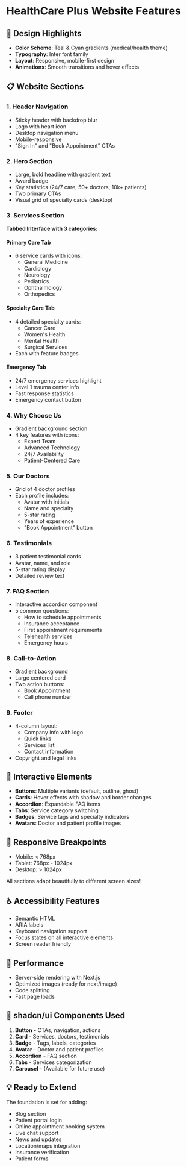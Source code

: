 # HealthCare Plus Website Features

## 🎨 Design Highlights

- **Color Scheme**: Teal & Cyan gradients (medical/health theme)
- **Typography**: Inter font family
- **Layout**: Responsive, mobile-first design
- **Animations**: Smooth transitions and hover effects

## 📋 Website Sections

### 1. Header Navigation
- Sticky header with backdrop blur
- Logo with heart icon
- Desktop navigation menu
- Mobile-responsive
- "Sign In" and "Book Appointment" CTAs

### 2. Hero Section
- Large, bold headline with gradient text
- Award badge
- Key statistics (24/7 care, 50+ doctors, 10k+ patients)
- Two primary CTAs
- Visual grid of specialty cards (desktop)

### 3. Services Section
**Tabbed Interface with 3 categories:**

#### Primary Care Tab
- 6 service cards with icons:
  - General Medicine
  - Cardiology
  - Neurology
  - Pediatrics
  - Ophthalmology
  - Orthopedics

#### Specialty Care Tab
- 4 detailed specialty cards:
  - Cancer Care
  - Women's Health
  - Mental Health
  - Surgical Services
- Each with feature badges

#### Emergency Tab
- 24/7 emergency services highlight
- Level 1 trauma center info
- Fast response statistics
- Emergency contact button

### 4. Why Choose Us
- Gradient background section
- 4 key features with icons:
  - Expert Team
  - Advanced Technology
  - 24/7 Availability
  - Patient-Centered Care

### 5. Our Doctors
- Grid of 4 doctor profiles
- Each profile includes:
  - Avatar with initials
  - Name and specialty
  - 5-star rating
  - Years of experience
  - "Book Appointment" button

### 6. Testimonials
- 3 patient testimonial cards
- Avatar, name, and role
- 5-star rating display
- Detailed review text

### 7. FAQ Section
- Interactive accordion component
- 5 common questions:
  - How to schedule appointments
  - Insurance acceptance
  - First appointment requirements
  - Telehealth services
  - Emergency hours

### 8. Call-to-Action
- Gradient background
- Large centered card
- Two action buttons:
  - Book Appointment
  - Call phone number

### 9. Footer
- 4-column layout:
  - Company info with logo
  - Quick links
  - Services list
  - Contact information
- Copyright and legal links

## 🎯 Interactive Elements

- **Buttons**: Multiple variants (default, outline, ghost)
- **Cards**: Hover effects with shadow and border changes
- **Accordion**: Expandable FAQ items
- **Tabs**: Service category switching
- **Badges**: Service tags and specialty indicators
- **Avatars**: Doctor and patient profile images

## 📱 Responsive Breakpoints

- Mobile: < 768px
- Tablet: 768px - 1024px
- Desktop: > 1024px

All sections adapt beautifully to different screen sizes!

## ♿ Accessibility Features

- Semantic HTML
- ARIA labels
- Keyboard navigation support
- Focus states on all interactive elements
- Screen reader friendly

## 🚀 Performance

- Server-side rendering with Next.js
- Optimized images (ready for next/image)
- Code splitting
- Fast page loads

## 🎨 shadcn/ui Components Used

1. **Button** - CTAs, navigation, actions
2. **Card** - Services, doctors, testimonials
3. **Badge** - Tags, labels, categories
4. **Avatar** - Doctor and patient profiles
5. **Accordion** - FAQ section
6. **Tabs** - Services categorization
7. **Carousel** - (Available for future use)

## 💡 Ready to Extend

The foundation is set for adding:
- Blog section
- Patient portal login
- Online appointment booking system
- Live chat support
- News and updates
- Location/maps integration
- Insurance verification
- Patient forms

